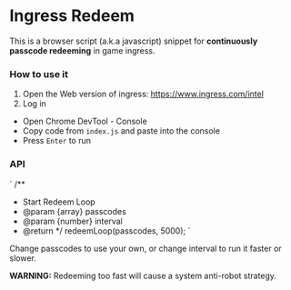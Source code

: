 # Ingress Redeem 

This is a browser script (a.k.a javascript) snippet for **continuously passcode redeeming** in game ingress.

### How to use it

1. Open the Web version of ingress: https://www.ingress.com/intel 
2. Log in
- Open Chrome DevTool - Console
- Copy code from `index.js` and paste into the console
- Press `Enter` to run 

### API 

`
  /**
   * Start Redeem Loop
   * @param  {array}  passcodes
   * @param  {number} interval
   * @return
   */
  redeemLoop(passcodes, 5000);
`

Change passcodes to use your own, or change interval to run it faster or slower. 

**WARNING:** Redeeming too fast will cause a system anti-robot strategy.